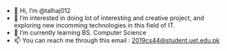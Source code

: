 - 👋 Hi, I’m @talhaj012
- 👀 I’m interested in doing lot of interesting and creative project, and exploring new incomming technologies in this field of IT.
- 🌱 I’m currently learning BS. Computer Science 
- 📫 You can reach me through this email : 2019cs44@student.uet.edu.pk

<!---
talhaj012/talhaj012 is a ✨ special ✨ repository because its `README.md` (this file) appears on your GitHub profile.
You can click the Preview link to take a look at your changes.
--->

